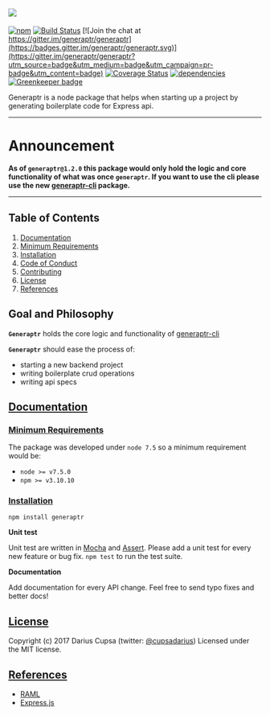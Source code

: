 ![](http://i.imgur.com/yCRAubA.png)
========

[![npm](https://badge.fury.io/js/generaptr.svg)](http://badge.fury.io/js/generaptr) [![Build Status](https://travis-ci.org/generaptr/generaptr.svg)](http://travis-ci.org/generaptr/generaptr) [![Join the chat at https://gitter.im/generaptr/generaptr](https://badges.gitter.im/generaptr/generaptr.svg)](https://gitter.im/generaptr/generaptr?utm_source=badge&utm_medium=badge&utm_campaign=pr-badge&utm_content=badge) [![Coverage Status](https://coveralls.io/repos/github/generaptr/generaptr/badge.svg?branch=master)](https://coveralls.io/github/generaptr/generaptr?branch=master) [![dependencies](https://david-dm.org/cupsadarius/generaptr.svg?theme=shields.io)](https://david-dm.org/cupsadarius/generaptr) [![Greenkeeper badge](https://badges.greenkeeper.io/generaptr/generaptr.svg)](https://greenkeeper.io/)

Generaptr is a node package that helps when starting up a project by generating boilerplate code for Express api.

-------

# Announcement

**As of `generaptr@1.2.0` this package would only hold the logic and core functionality of what was once `generaptr`. If you want to use the cli please use the new [generaptr-cli](https://github.com/generaptr/generaptr-cli) package.**

-------
## Table of Contents
1. [Documentation](#documentation)
2. [Minimum Requirements](#minimum-requirements)
3. [Installation](#instalation)
6. [Code of Conduct](#code-conduct)
7. [Contributing](#contributing)
8. [License](#license)
9. [References](#references)

## Goal and Philosophy
**`Generaptr`** holds the core logic and functionality of [generaptr-cli](https://github.com/generaptr/generaptr-cli)
 
**`Generaptr`** should ease the process of:
- starting a new backend project
- writing boilerplate crud operations
- writing api specs

## [Documentation](#documentation)
<a name="documentation"></a>
### [Minimum Requirements](#minimum-requirements)
<a name="minimum-requirements"></a>
The package was developed under `node 7.5` so a minimum requirement would be:
* `node >= v7.5.0`
* `npm >= v3.10.10`
### [Installation](#instalation)
<a name="instalation"></a>

``` shell
npm install generaptr
```

**Unit test**

Unit test are written in [Mocha](https://mochajs.org/) and [Assert](https://nodejs.org/api/assert.html). Please add a unit test for every new feature or bug fix. `npm test` to run the test suite.

**Documentation**

Add documentation for every API change. Feel free to send typo fixes and better docs!

## [License](#license)
<a name="license"></a>

Copyright (c) 2017 Darius Cupsa (twitter: [@cupsadarius](https://twitter.com/cupsadarius))
Licensed under the MIT license.
## [References](#references)
<a name="references"></a>
* [RAML](http://raml.org)
* [Express.js](https://expressjs.com)

